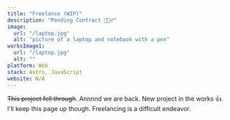 ```yaml
---
title: "Freelance (WIP)"
description: "Pending Contract 🙇🏽‍♂️"
image:
  url: "/laptop.jpg"
  alt: "picture of a laptop and notebook with a pen"
worksImage1:
  url: "/laptop.jpg"
  alt: ""
platform: Web
stack: Astro, JavaScript
website: N/A
---
```


~~This project fell through~~. Annnnd we are back. New project in the works 👍. I'll keep this page up though. Freelancing is a difficult endeavor.

